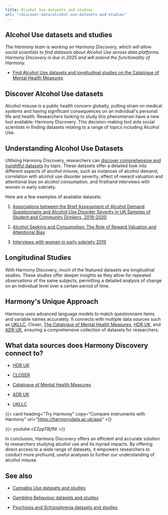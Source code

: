 ```yaml
---
title: Alcohol Use datasets and studies
url: "/discover-data/alcohol-use-datasets-and-studies"
---
```


## Alcohol Use datasets and studies

*The Harmony team is working on Harmony Discovery, which will allow social scientists to find datasets about Alcohol Use across data platforms. Harmony Discovery is due in 2025 and will extend the functionality of Harmony.*

* [Find Alcohol Use datasets and longitudinal studies on the Catalogue of Mental Health Measures](https://www.cataloguementalhealth.ac.uk/?content=search&query=Topic:alcohol+use)

## Discover Alcohol Use datasets

Alcohol misuse is a public health concern globally, putting strain on medical systems and having significant consequences on an individual's personal life and health. Researchers looking to study this phenomenon have a new tool available: Harmony Discovery. This decision-making tool aids social scientists in finding datasets relating to a range of topics including Alcohol Use.

## Understanding Alcohol Use Datasets

Utilising Harmony Discovery, researchers can [discover comprehensive and insightful datasets](/discover-data/) by topic. These datasets offer a detailed look into different aspects of alcohol misuse, such as instances of alcohol demand, correlation with alcohol use disorder severity, effect of reward valuation and attentional bias on alcohol consumption, and firsthand interviews with women in early sobriety.

Here are a few examples of available datasets:

1. [Associations between the Brief Assessment of Alcohol Demand Questionnaire and Alcohol Use Disorder Severity in UK Samples of Student and Community Drinkers, 2019-2020](https://reshare.ukdataservice.ac.uk/854564)

2. [Alcohol Seeking and Consumption: The Role of Reward Valuation and Attentional Bias](https://reshare.ukdataservice.ac.uk/850737)

3. [Interviews with women in early sobriety 2019](https://reshare.ukdataservice.ac.uk/854061)

## Longitudinal Studies

With Harmony Discovery, much of the featured datasets are longitudinal studies. These studies offer deeper insights as they allow for repeated observations of the same subjects, permitting a detailed analysis of change on an individual level over a certain period of time.

## Harmony's Unique Approach

Harmony uses advanced language models to match questionnaire items and variable names accurately. It connects with multiple data sources such as [UKLLC](https://explore.ukllc.ac.uk), Closer, [The Catalogue of Mental Health Measures](https://www.cataloguementalhealth.ac.uk/), [HDR UK](https://www.hdruk.ac.uk/), and [ADR UK](https://www.adruk.org/), ensuring a comprehensive collection of datasets for researchers.


## What data sources does Harmony Discovery connect to?

* [HDR UK](https://www.healthdatagateway.org/)

* [CLOSER](https://closer.ac.uk/)

* [Catalogue of Mental Health Measures](https://www.cataloguementalhealth.ac.uk/)

* [ADR UK](https://www.adruk.org/data-access/data-catalogue/)

* [UKLLC](https://explore.ukllc.ac.uk)

{{< card heading="Try Harmony" copy="Compare instruments with Harmony" url="https://harmonydata.ac.uk/app" >}}

{{< youtube cEZppTBj1NI >}}


In conclusion, Harmony Discovery offers an efficient and accurate solution to researchers studying alcohol use and its myriad impacts. By offering direct access to a wide range of datasets, it empowers researchers to conduct more profound, useful analyses to further our understanding of alcohol misuse.

## See also

* [Cannabis Use datasets and studies](/discover-data/cannabis-use-datasets-and-studies)

* [Gambling Behaviour datasets and studies](/discover-data/gambling-behaviour-datasets-and-studies)

* [Psychosis and Schizophrenia datasets and studies](/discover-data/psychosis-and-schizophrenia-datasets-and-studies)
